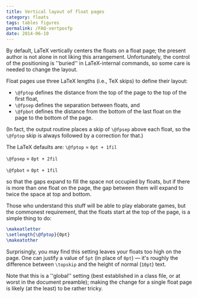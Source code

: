 ```yaml
---
title: Vertical layout of float pages
category: floats
tags: tables figures
permalink: /FAQ-vertposfp
date: 2014-06-10
---
```


By default, LaTeX vertically centers the floats on a float page;
the present author is not alone in not liking this arrangement.
Unfortunately, the control of the positioning is ''buried'' in
LaTeX-internal commands, so some care is needed to change the
layout.

Float pages use three LaTeX lengths (i.e., TeX skips) to define
their layout:

- `\@fptop` defines the distance from the
  top of the page to the top of the first float,
- `\@fpsep` defines the separation between
  floats, and
- `\@fpbot` defines the distance from the
  bottom of the last float on the page to the bottom of the page.

(In fact, the output routine places a skip of `\@fpsep` above each float, so
the `\@fptop` skip is always followed by a correction for that.)

The LaTeX defaults are:
  `\@fptop` = `0pt + 1fil`

  `\@fpsep` = `8pt + 2fil`

  `\@fpbot` = `0pt + 1fil`

so that the gaps expand to fill the space not occupied by floats, but
if there is more than one float on the page, the gap between them will
expand to twice the space at top and bottom.

Those who understand this stuff will be able to play elaborate games,
but the commonest requirement, that the floats start at the top of the
page, is a simple thing to do:
```latex
\makeatletter
\setlength{\@fptop}{0pt}
\makeatother
```
Surprisingly, you may find this setting leaves your floats too high on
the page.  One can justify a value of `5pt` (in place of
`0pt`)&nbsp;&mdash; it's roughly the difference between `\topskip`
and the height of normal (`10pt`) text.

Note that this is a ''global'' setting (best established in a class
file, or at worst in the document preamble); making the change for a
single float page is likely (at the least) to be rather tricky.

